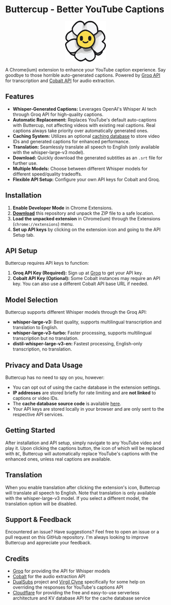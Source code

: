 # Buttercup - Better YouTube Captions

<p align="center">
  <img src="icons/icon128.png" alt="cute icon but ai generated very unfortunate"/>
</p>

A Chrome(ium) extension to enhance your YouTube caption experience. Say goodbye to those horrible auto-generated captions. 
Powered by [Groq API](https://groq.com/) for transcription and [Cobalt API](https://github.com/wukko/cobalt) for audio extraction.

## Features

- **Whisper-Generated Captions:** Leverages OpenAI's Whisper AI tech through Groq API for high-quality captions.
- **Automatic Replacement:** Replaces YouTube's default auto-captions with Buttercup, not affecting videos with existing real captions. Real captions always take priority over automatically generated ones.
- **Caching System:** Utilizes an optional [caching database](https://buttercup.igerman.cc) to store video IDs and generated captions for enhanced performance.
- **Translation:** Seamlessly translate all speech to English (only available with the whisper-large-v3 model).
- **Download:** Quickly download the generated subtitles as an `.srt` file for further use.
- **Multiple Models:** Choose between different Whisper models for different speed/quality tradeoffs.
- **Flexible API Setup:** Configure your own API keys for Cobalt and Groq.

## Installation

1. **Enable Developer Mode** in Chrome Extensions.
2. **[Download](https://github.com/iGerman00/buttercup-chrome/archive/refs/heads/main.zip)** this repository and unpack the ZIP file to a safe location.
3. **Load the unpacked extension** in Chrome(ium) through the Extensions (`chrome://extensions`) menu.
4. **Set up API keys** by clicking on the extension icon and going to the API Setup tab.

## API Setup

Buttercup requires API keys to function:

1. **Groq API Key (Required):** Sign up at [Groq](https://console.groq.com/) to get your API key.
2. **Cobalt API Key (Optional):** Some Cobalt instances may require an API key. You can also use a different Cobalt API base URL if needed.

## Model Selection

Buttercup supports different Whisper models through the Groq API:

- **whisper-large-v3:** Best quality, supports multilingual transcription and translation to English.
- **whisper-large-v3-turbo:** Faster processing, supports multilingual transcription but no translation.
- **distil-whisper-large-v3-en:** Fastest processing, English-only transcription, no translation.

## Privacy and Data Usage

Buttercup has no need to spy on you, however:
- You can opt out of using the cache database in the extension settings.
- **IP addresses** are stored briefly for rate limiting and are **not linked** to captions or video IDs.
- The **cache database source code** is available [here](https://gist.github.com/iGerman00/0e21d4b957f1a4917f5bbb817136b83a).
- Your API keys are stored locally in your browser and are only sent to the respective API services.

## Getting Started

After installation and API setup, simply navigate to any YouTube video and play it. 
Upon clicking the captions button, the icon of which will be replaced with `BC`, Buttercup will automatically replace YouTube's captions with the enhanced ones, unless real captions are available.

## Translation

When you enable translation after clicking the extension's icon, Buttercup will translate all speech to English. Note that translation is only available with the whisper-large-v3 model. If you select a different model, the translation option will be disabled.

## Support & Feedback

Encountered an issue? Have suggestions? Feel free to open an issue or a pull request on this GitHub repository. I'm always looking to improve Buttercup and appreciate your feedback.

## Credits

- [Groq](https://groq.com/) for providing the API for Whisper models
- [Cobalt](https://github.com/imputnet/cobalt) for the audio extraction API
- [DualSubs](https://github.com/DualSubs) project and [Virgil Clyne](https://github.com/VirgilClyne) specifically for some help on overriding the responses for YouTube's captions API
- [Cloudflare](https://cloudflare.com/) for providing the free and easy-to-use serverless architecture and KV database API for the cache database service